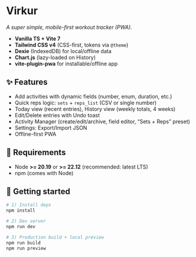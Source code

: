 # Virkur

_A super simple, mobile-first workout tracker (PWA)._

- **Vanilla TS + Vite 7**
- **Tailwind CSS v4** (CSS-first, tokens via `@theme`)
- **Dexie** (IndexedDB) for local/offline data
- **Chart.js** (lazy-loaded on History)
- **vite-plugin-pwa** for installable/offline app

## ✨ Features

- Add activities with dynamic fields (number, enum, duration, etc.)
- Quick reps logic: `sets` + `reps_list` (CSV or single number)
- Today view (recent entries), History view (weekly totals, 4 weeks)
- Edit/Delete entries with Undo toast
- Activity Manager (create/edit/archive, field editor, “Sets + Reps” preset)
- Settings: Export/Import JSON
- Offline-first PWA

## 🧰 Requirements

- Node **>= 20.19** or **>= 22.12** (recommended: latest LTS)
- npm (comes with Node)

## 🚀 Getting started

```bash
# 1) Install deps
npm install

# 2) Dev server
npm run dev

# 3) Production build + local preview
npm run build
npm run preview
